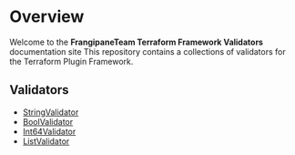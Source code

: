 # Overview

Welcome to the **FrangipaneTeam Terraform Framework Validators** documentation site
This repository contains a collections of validators for the Terraform Plugin Framework.

## Validators

- [StringValidator](stringvalidator/index.md)
- [BoolValidator](boolvalidator/index.md)
- [Int64Validator](int64validator/index.md)
- [ListValidator](listvalidator/index.md)
